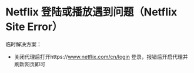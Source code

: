 # Netflix 登陆或播放遇到问题（Netflix Site Error）

  
临时解决方案：

* 关闭代理后打开https://www.netflix.com/cn/login 登录，报错后开启代理并刷新网页即可

